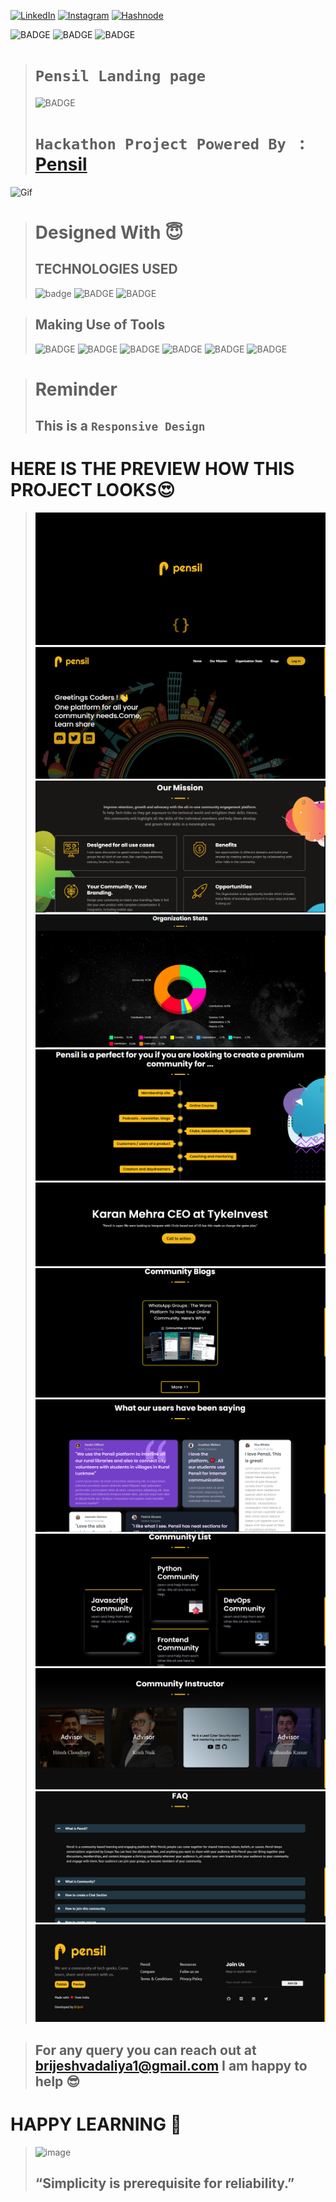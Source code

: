 

<!-- Social Links -->

[![LinkedIn][linkedin-shield]][linkedin-url]
[![Instagram][instagram-shield]][instagram-url]
[![Hashnode][hashnode-shield]][hashnode-url]

![BADGE](https://img.shields.io/badge/HACKATHON-PROJECT-lightgrey)
![BADGE](https://img.shields.io/badge/LCO--INEURON-HITESH%20CHOUDHARY-lightgrey)
![BADGE](https://img.shields.io/badge/INEURON-FULL--STACK--JAVASCRIPT--WEBDEVELOPMENT-lightgrey)

># `Pensil Landing page`
>![BADGE](https://img.shields.io/badge/MADE%20WITH%20FUN%20BY-BRIJESH%20VADALIA-blue)
># `Hackathon Project Powered By ` : [Pensil](https://www.pensil.in/ "Pensil")

![Gif](https://shehacks.ieee-cis-sbc.org/wp-content/uploads/2020/08/giphy.gif)




># Designed With 😇
>## TECHNOLOGIES USED 
>![badge](https://img.shields.io/badge/HTML5-HTML5-orange)
![BADGE](https://img.shields.io/badge/CSS3-CSS3-blue)
![BADGE](https://img.shields.io/badge/JAVASCRIPT-JS-yellow)

>## Making Use of Tools
>![BADGE](https://img.shields.io/badge/GOOGLE-CHROME-blue)
>![BADGE](https://img.shields.io/badge/GIT-HUB-lightgrey)
>![BADGE](https://img.shields.io/badge/VS-CODE-blue)
>![BADGE](https://img.shields.io/badge/GIT-GIT-orange)
>![BADGE](https://img.shields.io/badge/NETLIFY-NETLIFY-blue)
>![BADGE](https://img.shields.io/badge/TAILWIND-CSS-blue)

># Reminder
>## This is a `Responsive Design`

# HERE IS THE PREVIEW HOW THIS PROJECT LOOKS😍
<!-- ># [LIVE [HOSTED] PROJECT LINK](https://bill-splitter-hackathon-project-brijesh8128.vercel.app/ "Bill--Splitter--Hackathon--Project--Vercel") -->

>![Screenshot](./screenshots/screenshot-1.png)
>![Screenshot](./screenshots/screenshot-2.png)
>![Screenshot](./screenshots/screenshot-3.png)
>![Screenshot](./screenshots/screenshot-4.png)
>![Screenshot](./screenshots/screenshot-5.png)
>![Screenshot](./screenshots/screenshot-6.png)
>![Screenshot](./screenshots/screenshot-7.png)
>![Screenshot](./screenshots/screenshot-8.png)
>![Screenshot](./screenshots/screenshot-9.png)
>![Screenshot](./screenshots/screenshot-10.png)
>![Screenshot](./screenshots/screenshot-11.png)
>![Screenshot](./screenshots/screenshot-12.png)





>## For any query you can reach out at brijeshvadaliya1@gmail.com I am happy to help 😎

# HAPPY LEARNING 🤩
>![image](https://raw.githubusercontent.com/ikeyurp/ikeyurp/master/src/Comp-Man.gif)
>## “Simplicity is prerequisite for reliability.”












<!-- Linkedin -->

[linkedin-shield]: https://img.shields.io/badge/-LinkedIn-black.svg?style=for-the-badge&logo=linkedin&colorB=0B5FBB
[linkedin-url]: https://www.linkedin.com/in/brijesh-vadaliya-16b3a2202/

<!-- Instagram -->

[instagram-shield]: https://img.shields.io/badge/Instagram-%23E4405F.svg?style=for-the-badge&logo=Instagram&logoColor=white
[instagram-url]: https://www.instagram.com/brijesh_vadaliya_8128/


<!-- Hashnode -->

[hashnode-shield]: https://img.shields.io/badge/Hashnode-2962FF?style=for-the-badge&logo=hashnode&logoColor=white
[hashnode-url]: https://brijeshvadaliya8128.hashnode.dev/




<!-- Project screenshot -->

[product-screenshot]: /readme_assets/project01.jpg
[project-url]: https://trending25.netlify.app/


